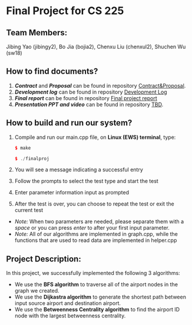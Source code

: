 # Final Project for CS 225


## Team Members:  

Jibing Yao (jibingy2), Bo Jia (bojia2), Chenxu Liu (chenxul2), Shuchen Wu (sw18)

<!-- jibingy2-bojia2-chenxul2-sw18 -->


## How to find documents?

1. ***Contract*** and ***Proposal*** can be found in repository [Contract&Proposal](https://github-dev.cs.illinois.edu/cs225-sp21/jibingy2-bojia2-chenxul2-sw18/tree/master/Contract%26Proposal).
2. ***Development log*** can be found in repository [Development Log](https://github-dev.cs.illinois.edu/cs225-sp21/jibingy2-bojia2-chenxul2-sw18/tree/master/Development%20Log)
3. ***Final report*** can be found in repository [Final project report](https://github-dev.cs.illinois.edu/cs225-sp21/jibingy2-bojia2-chenxul2-sw18/tree/master/Final%20Project%20report)
4. ***Presentation PPT and video*** can be found in repository [TBD]().


## How to build and run our system?

1. Compile and run our main.cpp file, on **Linux (EWS) terminal**, type:

   ```C++
   $ make
   
   $ ./finalproj
   ```
  
2. You will see a message indicating a successful entry
3. Follow the prompts to select the test type and start the test
4. Enter parameter information input as prompted
5. After the test is over, you can choose to repeat the test or exit the current test

- *Note:* When two parameters are needed, please separate them with a *space* or you can press *enter* to after your first input parameter.
- *Note:* All of our algorithms are implemented in graph.cpp, while the functions that are used to read data are implemented in helper.cpp


## Project Description:

In this project, we successfully implemented the following 3 algorithms:
- We use the **BFS algorithm** to traverse all of the airport nodes in the graph we created.
- We use the **Dijkastra algorithm** to generate the shortest path between input source airport and destination airport.
- We use the **Betweenness Centrality algorithm** to find the airport ID node with the largest betweenness centrality.
